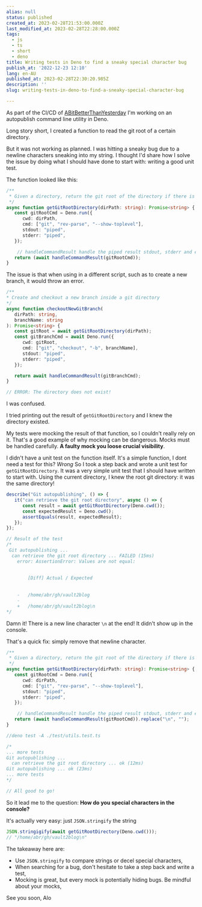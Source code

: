 ```yaml
---
alias: null
status: published
created_at: 2023-02-28T21:53:00.000Z
last_modified_at: 2023-02-28T22:28:00.000Z
tags:
  - js
  - ts
  - short
  - deno
title: Writing tests in Deno to find a sneaky special character bug
publish_at: '2022-12-23 12:10'
lang: en-AU
published_at: 2023-02-28T22:30:20.985Z
description: ''
slug: writing-tests-in-deno-to-find-a-sneaky-special-character-bug

--- 
```

As part of the CI/CD of [ABitBetterThanYesterday](https://abitbetterthanyester.day) I'm working on an autopublish command line utility in Deno. 

Long story short, I created a function to read the git root of a certain directory. 

But it was not working as planned. I was hitting a sneaky bug due to a newline characters sneaking into my string. I thought I'd share how I solve the issue by doing what I should have done to start with: writing a good unit test.

The function looked like this:
```ts
/**
 * Given a directory, return the git root of the directory if there is one
 */
async function getGitRootDirectory(dirPath: string): Promise<string> {
   const gitRootCmd = Deno.run({
      cwd: dirPath,
      cmd: ["git", "rev-parse", "--show-toplevel"],
      stdout: "piped",
      stderr: "piped",
   });

	// handleCommandResult handle the piped result stdout, stderr and eventual errors.
   return (await handleCommandResult(gitRootCmd));
}
```

The issue is that when using in a different script, such as to create a new branch, it would throw an error.

```ts
/**
* Create and checkout a new branch inside a git directory
*/
async function checkoutNewGitBranch(
   dirPath: string,
   branchName: string
): Promise<string> {
   const gitRoot = await getGitRootDirectory(dirPath);
   const gitBranchCmd = await Deno.run({
      cwd: gitRoot,
      cmd: ["git", "checkout", "-b", branchName],
      stdout: "piped",
      stderr: "piped",
   });

   return await handleCommandResult(gitBranchCmd);
}

// ERROR: The directory does not exist!
```

I was confused.  

I tried printing out the result of `getGitRootDirectory` and I knew the directory existed.

My tests were mocking the result of that function, so I couldn't really rely on it. 
That's a good example of why mocking can be dangerous. Mocks must be handled carefully. **A faulty mock you loose crucial visibility**.

I didn't have a unit test on the function itself.
It's a simple function, I dont need a test for this? *Wrong*
So I took a step back and wrote a unit test for `getGitRootDirectory`. It was a very simple unit test that I should have written to start with. Using the current directory, I knew the root git directory: it was the same directory!

```ts
describe("Git autopublishing", () => {
   it("can retrieve the git root directory", async () => {
      const result = await getGitRootDirectory(Deno.cwd());
      const expectedResult = Deno.cwd();
      assertEquals(result, expectedResult);
   });
});

// Result of the test
/*
 Git autopublishing ...
  can retrieve the git root directory ... FAILED (15ms)
    error: AssertionError: Values are not equal:
    
    
        [Diff] Actual / Expected
    
    
    -   /home/abr/gh/vault2blog
    -   
    +   /home/abr/gh/vault2blog\n
*/
```

Damn it! There is a new line character `\n` at the end!
It didn't show up in the console.

That's a quick fix: simply remove that newline character.

```ts
/**
 * Given a directory, return the git root of the directory if there is one
 */
async function getGitRootDirectory(dirPath: string): Promise<string> {
   const gitRootCmd = Deno.run({
      cwd: dirPath,
      cmd: ["git", "rev-parse", "--show-toplevel"],
      stdout: "piped",
      stderr: "piped",
   });

	// handleCommandResult handle the piped result stdout, stderr and eventual errors.
   return (await handleCommandResult(gitRootCmd)).replace("\n", "");
}

//deno test -A ./test/utils.test.ts

/*
... more tests
Git autopublishing ...
  can retrieve the git root directory ... ok (12ms)
Git autopublishing ... ok (23ms)
... more tests
*/

// All good to go!
```

So it lead me to the question: **How do you special characters in the console?**

It's actually very easy: just `JSON.stringify` the string

```ts
JSON.stringigify(await getGitRootDirectory(Deno.cwd()));
// "/home/abr/gh/vault2blog\n"
```

The takeaway here are:
- Use `JSON.stringify` to compare strings or decel special characters,
- When searching for a bug, don't hesitate to take a step back and write a test,
- Mocking is great, but every mock is potentially hiding bugs. Be mindful about your mocks,

See you soon,
Alo